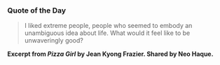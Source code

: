 ### Quote of the Day

> I liked extreme people, people who seemed to embody an unambiguous idea about life. What would it feel like to be unwaveringly good?

**Excerpt from *Pizza Girl* by Jean Kyong Frazier. Shared by Neo Haque.**